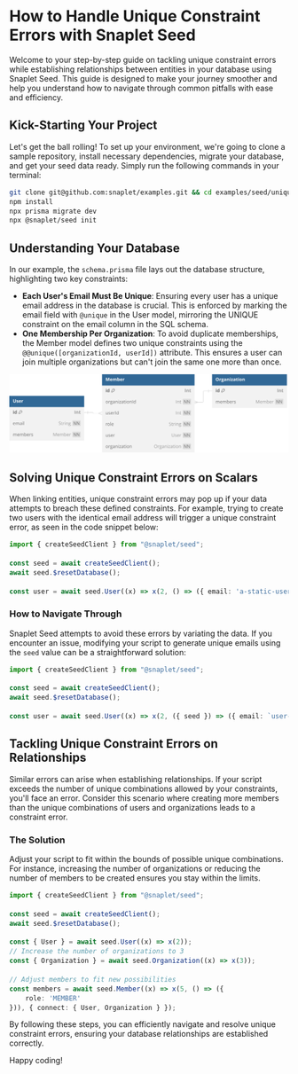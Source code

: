 # How to Handle Unique Constraint Errors with Snaplet Seed

Welcome to your step-by-step guide on tackling unique constraint errors while establishing relationships between entities in your database using Snaplet Seed. 
This guide is designed to make your journey smoother and help you understand how to navigate through common pitfalls with ease and efficiency.

## Kick-Starting Your Project

Let's get the ball rolling! 
To set up your environment, we're going to clone a sample repository, install necessary dependencies, migrate your database, and get your seed data ready. 
Simply run the following commands in your terminal:

```bash
git clone git@github.com:snaplet/examples.git && cd examples/seed/unique-constraint-error
npm install
npx prisma migrate dev
npx @snaplet/seed init
```

## Understanding Your Database

In our example, the `schema.prisma` file lays out the database structure, highlighting two key constraints:

- **Each User's Email Must Be Unique**: Ensuring every user has a unique email address in the database is crucial. This is enforced by marking the email field with `@unique` in the User model, mirroring the UNIQUE constraint on the email column in the SQL schema.
- **One Membership Per Organization**: To avoid duplicate memberships, the Member model defines two unique constraints using the `@@unique([organizationId, userId])` attribute. This ensures a user can join multiple organizations but can't join the same one more than once.

![Unique Constraints Diagram](./unique-constraint-schema.svg)

## Solving Unique Constraint Errors on Scalars

When linking entities, unique constraint errors may pop up if your data attempts to breach these defined constraints. 
For example, trying to create two users with the identical email address will trigger a unique constraint error, as seen in the code snippet below:

```typescript
import { createSeedClient } from "@snaplet/seed";

const seed = await createSeedClient();
await seed.$resetDatabase();

const user = await seed.User((x) => x(2, () => ({ email: 'a-static-user-email@gmail.com' })));
```

### How to Navigate Through

Snaplet Seed attempts to avoid these errors by variating the data. 
If you encounter an issue, modifying your script to generate unique emails using the `seed` value can be a straightforward solution:

```typescript
import { createSeedClient } from "@snaplet/seed";

const seed = await createSeedClient();
await seed.$resetDatabase();

const user = await seed.User((x) => x(2, ({ seed }) => ({ email: `user-${seed}@example.com` })));
```

## Tackling Unique Constraint Errors on Relationships

Similar errors can arise when establishing relationships. If your script exceeds the number of unique combinations allowed by your constraints, you'll face an error. 
Consider this scenario where creating more members than the unique combinations of users and organizations leads to a constraint error.

### The Solution

Adjust your script to fit within the bounds of possible unique combinations. 
For instance, increasing the number of organizations or reducing the number of members to be created ensures you stay within the limits.

```typescript
import { createSeedClient } from "@snaplet/seed";

const seed = await createSeedClient();
await seed.$resetDatabase();

const { User } = await seed.User((x) => x(2));
// Increase the number of organizations to 3
const { Organization } = await seed.Organization((x) => x(3));

// Adjust members to fit new possibilities
const members = await seed.Member((x) => x(5, () => ({
    role: 'MEMBER'
})), { connect: { User, Organization } });
```

By following these steps, you can efficiently navigate and resolve unique constraint errors, ensuring your database relationships are established correctly. 

Happy coding!
